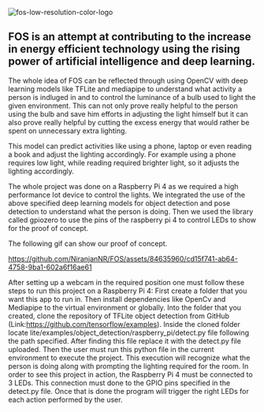 
![fos-low-resolution-color-logo](https://github.com/NiranjanNR/FOS/assets/84635960/c35645f2-4f38-47b8-b077-ce42de66da05)

## FOS is an attempt at contributing to the increase in energy efficient technology using the rising power of artificial intelligence and deep learning.

The whole idea of FOS can be reflected through using OpenCV with deep learning models like TFLite and mediapipe to understand what activity 
a person is indluged in and to control the luminance of a bulb used to light the given environment. This can not only prove really helpful 
to the person using the bulb and save him efforts in adjusting the light himself but it can also prove really helpful by cutting the excess
energy that would rather be spent on unnecessary extra lighting. 

This model can predict activities like using a phone, laptop or even reading a book and adjust the lighting accordingly. For example using a
phone requires low light, while reading required brighter light, so it adjusts the lighting accordingly.

The whole project was done on a Raspberry Pi 4 as we required a high performance Iot device to control the lights. We integrated the use of
the above specified deep learning models for object detection and pose detection to understand what the person is doing. Then we used the 
library called gpiozero to use the pins of the raspberry pi 4 to control LEDs to show for the proof of concept.

The following gif can show our proof of concept.

https://github.com/NiranjanNR/FOS/assets/84635960/cd15f741-ab64-4758-9ba1-602a6f16ae61

After setting up a webcam in the required position one must follow these steps to run this project on a Raspberry Pi 4:
First create a folder that you want this app to run in. Then install dependencies like OpenCv and Mediapipe to the virtual environment or globally. Into the folder that you created, clone the repository of TFLite object detection from GitHub (Link:https://github.com/tensorflow/examples). Inside the cloned folder locate lite/examples/object_detection/raspberry_pi/detect.py file following the path specified. After finding this file replace it with the detect.py file uploaded. Then the user must run this python file in the current environment to execute the project. This execution will recognize what the person is doing along with prompting the lighting required for the room. In order to see this project in action, the Raspberry Pi 4 must be connected to 3 LEDs. This connection must done to the GPIO pins specified in the detect.py file. Once that is done the program will trigger the right LEDs for each action performed by the user.

